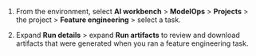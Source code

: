 1.  From the environment, select **AI workbench** > **ModelOps** > **Projects** > the project > **Feature engineering** > select a task.


1.  Expand **Run details** > expand **Run artifacts** to review and download artifacts that were generated when you ran a feature engineering task.


